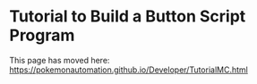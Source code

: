 # Tutorial to Build a Button Script Program

This page has moved here: https://pokemonautomation.github.io/Developer/TutorialMC.html


